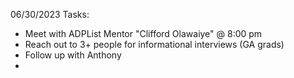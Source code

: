06/30/2023 Tasks:

- Meet with ADPList Mentor "Clifford Olawaiye" @ 8:00 pm
- Reach out to 3+ people for informational interviews (GA grads)
- Follow up with Anthony
-
